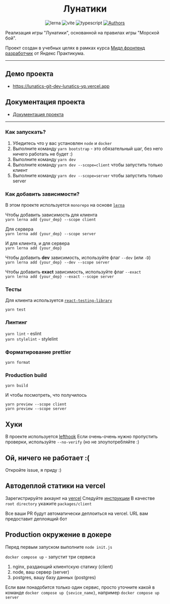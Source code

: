 <div align='center'>

# Лунатики

![lerna](https://img.shields.io/badge/lerna-5.4.3-blue)
![vite](https://img.shields.io/badge/vite-3.2.5-blue)
![typescript](https://img.shields.io/badge/typescript-4.9.5-blue)
[![Authors](https://img.shields.io/badge/Authors-Lunatics-blue)](https://github.com/orgs/Lunatics-yp/people?query=role%3Aowner)

</div>

Реализация игры "Лунатики", основанной на правилах игры "Морской бой".

Проект создан в учебных целях в рамках курса [Мидл фронтенд разработчик](https://practicum.yandex.ru/middle-frontend/) от Яндекс Практикума.

---

## Демо проекта

- https://lunatics-git-dev-lunatics-yp.vercel.app

## Документация проекта

- [Документация проекта](/docs)

- - - - -

### Как запускать?

1. Убедитесь что у вас установлен `node` и `docker`
2. Выполните команду `yarn bootstrap` - это обязательный шаг, без него ничего работать не будет :)
3. Выполните команду `yarn dev`
4. Выполните команду `yarn dev --scope=client` чтобы запустить только клиент
5. Выполните команду `yarn dev --scope=server` чтобы запустить только server


### Как добавить зависимости?
В этом проекте используется `monorepo` на основе [`lerna`](https://github.com/lerna/lerna)

Чтобы добавить зависимость для клиента\
```yarn lerna add {your_dep} --scope client```

Для сервера\
```yarn lerna add {your_dep} --scope server```

И для клиента, и для сервера\
```yarn lerna add {your_dep}```

Чтобы добавить **dev** зависимость, используйте флаг `--dev` (или `-D`)\
```yarn lerna add {your_dep} --dev --scope server```

Чтобы добавить **exact** зависимость, используйте флаг `--exact`\
```yarn lerna add {your_dep} --exact --scope server```


### Тесты

Для клиента используется [`react-testing-library`](https://testing-library.com/docs/react-testing-library/intro/)

```yarn test```

### Линтинг

```yarn lint``` - eslint\
```yarn stylelint``` - stylelint

### Форматирование prettier

```yarn format```

### Production build

```yarn build```

И чтобы посмотреть, что получилось

`yarn preview --scope client`\
`yarn preview --scope server`

## Хуки
В проекте используется [lefthook](https://github.com/evilmartians/lefthook)
Если очень-очень нужно пропустить проверки, используйте `--no-verify` (но не злоупотребляйте :)

## Ой, ничего не работает :(

Откройте issue, я приду :)

## Автодеплой статики на vercel
Зарегистрируйте аккаунт на [vercel](https://vercel.com/)
Следуйте [инструкции](https://vitejs.dev/guide/static-deploy.html#vercel-for-git)
В качестве `root directory` укажите `packages/client`

Все ваши PR будут автоматически деплоиться на vercel. URL вам предоставит деплоящий бот

## Production окружение в докере
Перед первым запуском выполните `node init.js`


`docker compose up` - запустит три сервиса
1. nginx, раздающий клиентскую статику (client)
2. node, ваш сервер (server)
3. postgres, вашу базу данных (postgres)

Если вам понадобится только один сервис, просто уточните какой в команде
`docker compose up {sevice_name}`, например `docker compose up server`
